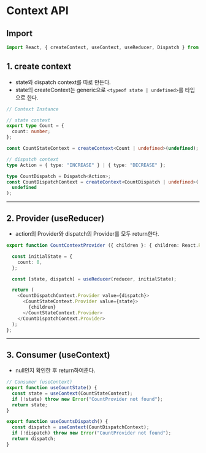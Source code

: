 # Context API

## Import

```ts
import React, { createContext, useContext, useReducer, Dispatch } from "react";
```

## 1. create context

- state와 dispatch context를 따로 만든다.
- state의 createContext는 generic으로 `<typeof state | undefined>`를 타입으로 한다.

```ts
// Context Instance

// state context
export type Count = {
  count: number;
};

const CountStateContext = createContext<Count | undefined>(undefined);

// dispatch context
type Action = { type: "INCREASE" } | { type: "DECREASE" };

type CountDispatch = Dispatch<Action>;
const CountDispatchContext = createContext<CountDispatch | undefined>(
  undefined
);
```

---

## 2. Provider (useReducer)

- action의 Provider와 dispatch의 Provider를 모두 return한다.

```ts
export function CountContextProvider ({ children }: { children: React.ReactNode }) {

  const initialState = {
    count: 0,
  };

  const [state, dispatch] = useReducer(reducer, initialState);

  return (
    <CountDispatchContext.Provider value={dispatch}>
      <CountStateContext.Provider value={state}>
        {children}
      </CountStateContext.Provider>
    </CountDispatchContext.Provider>
  );
};
```

---

## 3. Consumer (useContext)

- null인지 확인한 후 return하여준다.

```ts
// Consumer (useContext)
export function useCountState() {
  const state = useContext(CountStateContext);
  if (!state) throw new Error("CountProvider not found");
  return state;
}

export function useCountsDispatch() {
  const dispatch = useContext(CountDispatchContext);
  if (!dispatch) throw new Error("CountProvider not found");
  return dispatch;
}
```
